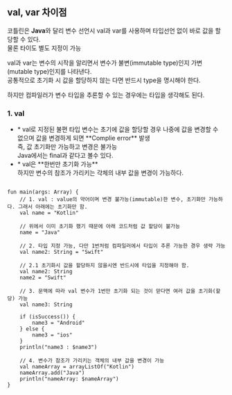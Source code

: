 <h2> val, var 차이점 </h2>

코틀린은 **Java**와 달리 변수 선언시 val과 var를 사용하며 타입선언 없이 바로 값을 할당할 수 있다. <br>
물론 타이도 별도 지정이 가능
<p>
</p>
val과 var는 변수의 시작을 알리면서 변수가 불변(immutable type)인지 가변(mutable type)인지를 나타낸다.<br>
공통적으로 초기화 시 값을 할당하지 않는 다면 반드시 type을 명시해야 한다.<p></p>

하지만 컴파일러가 변수 타입을 추론할 수 있는 경우에는 타입을 생각해도 된다.

<h3>1. val</h3>
<ul>
<li>
* val로 지정된 불편 타입 변수는 초기에 값을 할당할 경우 나중에 값을 변경할 수 없으며 값을 변경하게 되면 **Complie error** 발생<br>
즉, 값 초기화만 가능하고 변경은 불가능<br>Java에서는 final과 같다고 볼수 있다.
</li>
<li>
* val은 **한번만 초기화 가능** <br>하지만 변수의 참조가 가리키는 갹체의 내부 값을 변경이 가능하다.
</li>
</ul>

<pre>
<code>
fun main(args: Array<String>) {
    // 1. val : value의 약어이며 변경 불가능(immutable)한 변수, 초기화만 가능하다. 그래서 아래에는 초기화만 함.
    val name = "Kotlin"
    
    // 위에서 이미 초기화 했기 때문에 아래 코드처럼 값 할당이 불가능
    name = "Java"
    
    // 2. 타입 지정 가능, 다만 1번처럼 컴파일러에서 타입이 추론 가능한 경우 생략 가능
    val name2: String = "Swift"
    
    // 2.1 초기화시 값을 할당하지 않을시엔 반드시에 타입을 지정해야 함.
    val name2: String
    name2 = "Swift"
    
    // 3. 문맥에 따라 val 변수가 1번만 초기화 되는 것이 맏다면 여러 값을 초기화(할당) 가능
    val name3: String
    
    if (isSuccess()) {
        name3 = "Android"
    } else {
        name3 = "ios"
    }
    println("name3 : $name3")
    
    // 4. 변수가 참조가 가리키는 객체의 내부 값을 변경이 가능
    val nameArray = arrayListOf("Kotlin")
    nameArray.add("Java")
    println("nameArray: $nameArray")
}
</code>
</pre>
